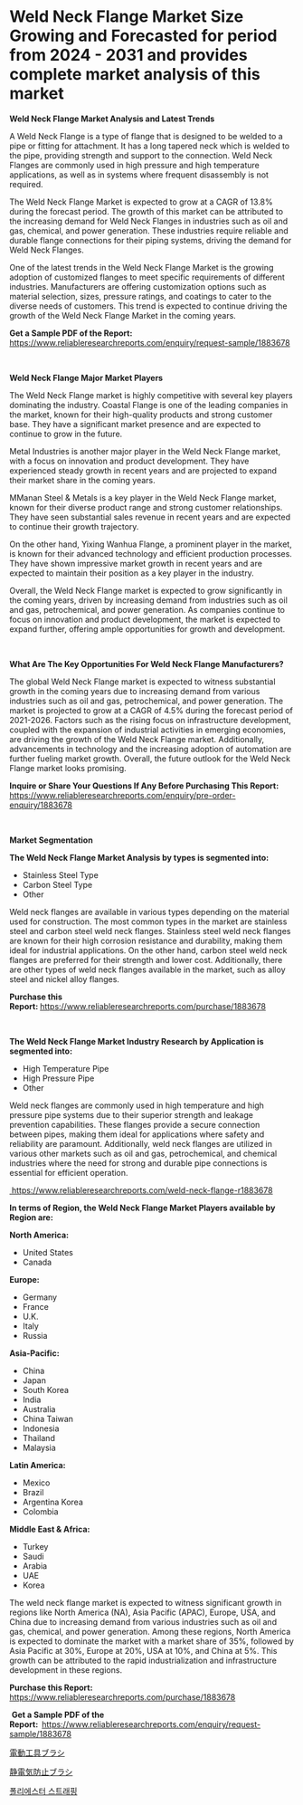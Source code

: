 <p><h1>Weld Neck Flange Market Size Growing and Forecasted for period from 2024 - 2031 and provides complete market analysis of this market</h1></p><p><strong>Weld Neck Flange Market Analysis and Latest Trends</strong></p>
<p><p>A Weld Neck Flange is a type of flange that is designed to be welded to a pipe or fitting for attachment. It has a long tapered neck which is welded to the pipe, providing strength and support to the connection. Weld Neck Flanges are commonly used in high pressure and high temperature applications, as well as in systems where frequent disassembly is not required.</p><p>The Weld Neck Flange Market is expected to grow at a CAGR of 13.8% during the forecast period. The growth of this market can be attributed to the increasing demand for Weld Neck Flanges in industries such as oil and gas, chemical, and power generation. These industries require reliable and durable flange connections for their piping systems, driving the demand for Weld Neck Flanges.</p><p>One of the latest trends in the Weld Neck Flange Market is the growing adoption of customized flanges to meet specific requirements of different industries. Manufacturers are offering customization options such as material selection, sizes, pressure ratings, and coatings to cater to the diverse needs of customers. This trend is expected to continue driving the growth of the Weld Neck Flange Market in the coming years.</p></p>
<p><strong>Get a Sample PDF of the Report:&nbsp;</strong> <a href="https://www.reliableresearchreports.com/enquiry/request-sample/1883678">https://www.reliableresearchreports.com/enquiry/request-sample/1883678</a></p>
<p>&nbsp;</p>
<p><strong>Weld Neck Flange Major Market Players</strong></p>
<p><p>The Weld Neck Flange market is highly competitive with several key players dominating the industry. Coastal Flange is one of the leading companies in the market, known for their high-quality products and strong customer base. They have a significant market presence and are expected to continue to grow in the future.</p><p>Metal Industries is another major player in the Weld Neck Flange market, with a focus on innovation and product development. They have experienced steady growth in recent years and are projected to expand their market share in the coming years.</p><p>MManan Steel & Metals is a key player in the Weld Neck Flange market, known for their diverse product range and strong customer relationships. They have seen substantial sales revenue in recent years and are expected to continue their growth trajectory.</p><p>On the other hand, Yixing Wanhua Flange, a prominent player in the market, is known for their advanced technology and efficient production processes. They have shown impressive market growth in recent years and are expected to maintain their position as a key player in the industry.</p><p>Overall, the Weld Neck Flange market is expected to grow significantly in the coming years, driven by increasing demand from industries such as oil and gas, petrochemical, and power generation. As companies continue to focus on innovation and product development, the market is expected to expand further, offering ample opportunities for growth and development.</p></p>
<p>&nbsp;</p>
<p><strong>What Are The Key Opportunities For Weld Neck Flange Manufacturers?</strong></p>
<p><p>The global Weld Neck Flange market is expected to witness substantial growth in the coming years due to increasing demand from various industries such as oil and gas, petrochemical, and power generation. The market is projected to grow at a CAGR of 4.5% during the forecast period of 2021-2026. Factors such as the rising focus on infrastructure development, coupled with the expansion of industrial activities in emerging economies, are driving the growth of the Weld Neck Flange market. Additionally, advancements in technology and the increasing adoption of automation are further fueling market growth. Overall, the future outlook for the Weld Neck Flange market looks promising.</p></p>
<p><strong>Inquire or Share Your Questions If Any Before Purchasing This Report:</strong> <a href="https://www.reliableresearchreports.com/enquiry/pre-order-enquiry/1883678">https://www.reliableresearchreports.com/enquiry/pre-order-enquiry/1883678</a></p>
<p>&nbsp;</p>
<p><strong>Market Segmentation</strong></p>
<p><strong>The Weld Neck Flange Market Analysis by types is segmented into:</strong></p>
<p><ul><li>Stainless Steel Type</li><li>Carbon Steel Type</li><li>Other</li></ul></p>
<p><p>Weld neck flanges are available in various types depending on the material used for construction. The most common types in the market are stainless steel and carbon steel weld neck flanges. Stainless steel weld neck flanges are known for their high corrosion resistance and durability, making them ideal for industrial applications. On the other hand, carbon steel weld neck flanges are preferred for their strength and lower cost. Additionally, there are other types of weld neck flanges available in the market, such as alloy steel and nickel alloy flanges.</p></p>
<p><strong>Purchase this Report:&nbsp;</strong><a href="https://www.reliableresearchreports.com/purchase/1883678">https://www.reliableresearchreports.com/purchase/1883678</a></p>
<p>&nbsp;</p>
<p><strong>The Weld Neck Flange Market Industry Research by Application is segmented into:</strong></p>
<p><ul><li>High Temperature Pipe</li><li>High Pressure Pipe</li><li>Other</li></ul></p>
<p><p>Weld neck flanges are commonly used in high temperature and high pressure pipe systems due to their superior strength and leakage prevention capabilities. These flanges provide a secure connection between pipes, making them ideal for applications where safety and reliability are paramount. Additionally, weld neck flanges are utilized in various other markets such as oil and gas, petrochemical, and chemical industries where the need for strong and durable pipe connections is essential for efficient operation.</p></p>
<p><a href="https://www.reliableresearchreports.com/weld-neck-flange-r1883678">&nbsp;https://www.reliableresearchreports.com/weld-neck-flange-r1883678</a></p>
<p><strong>In terms of Region, the Weld Neck Flange Market Players available by Region are:</strong></p>
<p>
    <p> <strong> North America: </strong>
        <ul>
            <li>United States</li>
            <li>Canada</li>
        </ul>
        </p> 
    <p> <strong> Europe: </strong>
        <ul>
            <li>Germany</li>
            <li>France</li>
            <li>U.K.</li>
            <li>Italy</li>
            <li>Russia</li>
        </ul>
        </p> 
    <p> <strong> Asia-Pacific: </strong>
        <ul>
            <li>China</li>
            <li>Japan</li>
            <li>South Korea</li>
            <li>India</li>
            <li>Australia</li>
            <li>China Taiwan</li>
            <li>Indonesia</li>
            <li>Thailand</li>
            <li>Malaysia</li>
        </ul>
        </p> 
    <p> <strong> Latin America: </strong>
        <ul>
            <li>Mexico</li>
            <li>Brazil</li>
            <li>Argentina Korea</li>
            <li>Colombia</li>
        </ul>
        </p> 
    <p> <strong> Middle East & Africa: </strong>
        <ul>
            <li>Turkey</li>
            <li>Saudi</li>
            <li>Arabia</li>
            <li>UAE</li>
            <li>Korea</li>
        </ul>
    </p>
    </p>
<p><p>The weld neck flange market is expected to witness significant growth in regions like North America (NA), Asia Pacific (APAC), Europe, USA, and China due to increasing demand from various industries such as oil and gas, chemical, and power generation. Among these regions, North America is expected to dominate the market with a market share of 35%, followed by Asia Pacific at 30%, Europe at 20%, USA at 10%, and China at 5%. This growth can be attributed to the rapid industrialization and infrastructure development in these regions.</p></p>
<p><strong>Purchase this Report: </strong><a href="https://www.reliableresearchreports.com/purchase/1883678">https://www.reliableresearchreports.com/purchase/1883678</a></p>
<p>&nbsp;<strong>Get a Sample PDF of the Report:&nbsp;&nbsp;</strong><a href="https://www.reliableresearchreports.com/enquiry/request-sample/1883678">https://www.reliableresearchreports.com/enquiry/request-sample/1883678</a></p>
<p><strong></strong></p>
<p><p><a href="https://medium.com/@thomasbaker655/%E3%83%91%E3%83%AF%E3%83%BC%E3%83%84%E3%83%BC%E3%83%AB%E3%83%96%E3%83%A9%E3%82%B7%E5%B8%82%E5%A0%B4-%E7%AB%B6%E4%BA%89%E5%88%86%E6%9E%90-%E5%B8%82%E5%A0%B4%E5%8B%95%E5%90%91-2031%E5%B9%B4%E3%81%BE%E3%81%A7%E3%81%AE%E4%BA%88%E6%B8%AC-ad1b9ea96346">電動工具ブラシ</a></p><p><a href="https://medium.com/@jarredmertz53/%E3%82%A2%E3%83%B3%E3%83%81%E3%82%B9%E3%82%BF%E3%83%86%E3%82%A3%E3%83%83%E3%82%AF%E3%83%96%E3%83%A9%E3%82%B7%E5%B8%82%E5%A0%B4%E3%83%AC%E3%83%9D%E3%83%BC%E3%83%88%E3%81%AF-%E3%81%93%E3%81%AE%E5%B8%82%E5%A0%B4%E3%81%AE%E6%9C%80%E6%96%B0%E3%81%AE%E3%83%88%E3%83%AC%E3%83%B3%E3%83%89%E3%81%A8%E6%88%90%E9%95%B7%E6%A9%9F%E4%BC%9A%E3%82%92%E6%98%8E%E3%82%89%E3%81%8B%E3%81%AB%E3%81%97%E3%81%BE%E3%81%99-cd4cc55a5a02">静電気防止ブラシ</a></p><p><a href="https://medium.com/@genius6587678/%ED%8F%B4%EB%A6%AC%EC%97%90%EC%8A%A4%ED%84%B0-%EC%8A%A4%ED%8A%B8%EB%9E%98%ED%95%91-%EC%8B%9C%EC%9E%A5-%EC%84%B1%EA%B3%B5%EC%A0%81%EC%9D%B8-%EB%B9%84%EC%A6%88%EB%8B%88%EC%8A%A4-%EC%A0%84%EB%9E%B5%EC%9D%98-%EC%97%B4%EC%87%A0-2031%EB%85%84%EA%B9%8C%EC%A7%80-%EC%98%88%EC%B8%A1-af49de0410bd">폴리에스터 스트래핑</a></p></p>
